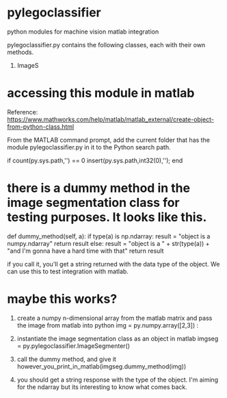# pylegoclassifier
python modules for machine vision matlab integration

pylegoclassifier.py contains the following classes, each with their own methods. 
1. ImageS

# accessing this module in matlab
Reference: https://www.mathworks.com/help/matlab/matlab_external/create-object-from-python-class.html

From the MATLAB command prompt, add the current folder that has the module pylegoclassifier.py in it to the Python search path.

if count(py.sys.path,'') == 0
    insert(py.sys.path,int32(0),'');
end



# there is a dummy method in the image segmentation class for testing purposes. It looks like this.
def dummy_method(self, a):
        if type(a) is np.ndarray:
            result = "object is a numpy.ndarray"
            return result
        else:
            result = "object is a " + str(type(a)) + "and I'm gonna have a hard time with that"
            return result
            
if you call it, you'll get a string returned with the data type of the object. We can use this to test integration with matlab.

# maybe this works?

1. create a numpy n-dimensional array from the matlab matrix and pass the image from matlab into python
img = py.numpy.array([2,3]) :

2. instantiate the image segmentation class as an object in matlab
imgseg = py.pylegoclassifier.ImageSegmenter()

3. call the dummy method, and give it 
however_you_print_in_matlab(imgseg.dummy_method(img))

4. you should get a string response with the type of the object. I'm aiming for the ndarray but its interesting to know what comes back.
